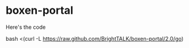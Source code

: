# boxen-portal

Here's the code

bash <(curl -L https://raw.github.com/BrightTALK/boxen-portal/2.0/go)
